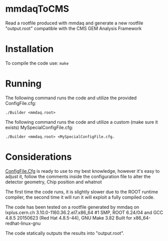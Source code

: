 # mmdaqToCMS
Read a rootfile produced with mmdaq and generate a new rootfile "output.root" compatible with the CMS GEM Analysis Framework

# Installation
To compile the code use:
```make```

# Running
The following command runs the code and utilize the provided ConfigFile.cfg:

```./Builder <mmdaq.root>```

The following command runs the code and utilize a custom (make sure it exists) MySpecialConfigFile.cfg:

```./Builder <mmdaq.root> <MySpecialConfigFile.cfg.```

# Considerations
[ConfigFile.Cfg](ConfigFile.cfg) is ready to use to my best knowledge, however it's easy to adjust it, follow the comments inside the configuration file to alter the detector geometry, Chip position and whatnot

The first time the code runs, it is slightly slower due to the ROOT runtime compiler, the second time it will run it will exploit a fully compiled code.

The code has been tested on a rootfile generated by mmdaq on lxplus.cern.ch 3.10.0-1160.36.2.el7.x86_64 #1 SMP, ROOT 6.24/04 and GCC 4.8.5 20150623 (Red Hat 4.8.5-44), GNU Make 3.82 Built for x86_64-redhat-linux-gnu

The code statically outputs the results into "output.root".
